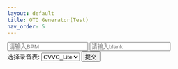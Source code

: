 ```yaml
---
layout: default
title: OTO Generator(Test)
nav_order: 5
--- 
```


<input type="text" name="BPM" id="BPM" placeholder="请输入BPM">
<input type="text" name="blank" id="blank" placeholder="请输入blank">
<form>  
  <label for="type">选择录音表:</label>  
  <select id="type" name="type">  
    <option value="Lite">CVVC_Lite</option> 
    <option value="Full">CVVC_Full</option>  
    <option value="VCV">VCV</option>  
  </select>   
  <input type="submit" onclick=generateOTO() value="提交">  
</form>
<pre id="output"></pre>
<script src="converter.js"></script>
